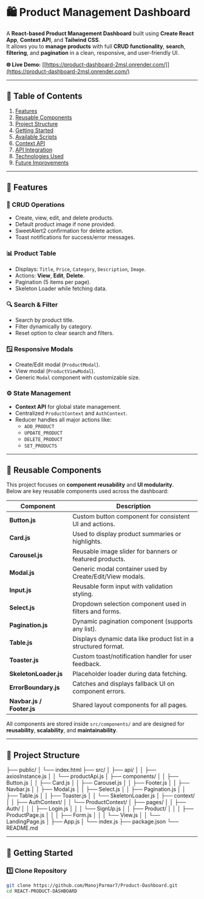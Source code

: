 # 🛍️ Product Management Dashboard

A **React-based Product Management Dashboard** built using **Create React App**, **Context API**, and **Tailwind CSS**.  
It allows you to **manage products** with full **CRUD functionality**, **search**, **filtering**, and **pagination** in a clean, responsive, and user-friendly UI.

**🌐 Live Demo:** [[https://product-dashboard-2msl.onrender.com/]](https://product-dashboard-2msl.onrender.com/)

---

## 🧩 Table of Contents

1. [Features](#features)
2. [Reusable Components](#reusable-components)
3. [Project Structure](#project-structure)
4. [Getting Started](#getting-started)
5. [Available Scripts](#available-scripts)
6. [Context API](#context-api)
7. [API Integration](#api-integration)
8. [Technologies Used](#technologies-used)
9. [Future Improvements](#future-improvements)

---

## 🚀 Features

### 🧱 CRUD Operations

- Create, view, edit, and delete products.
- Default product image if none provided.
- SweetAlert2 confirmation for delete action.
- Toast notifications for success/error messages.

### 📊 Product Table

- Displays: `Title`, `Price`, `Category`, `Description`, `Image`.
- Actions: **View**, **Edit**, **Delete**.
- Pagination (5 items per page).
- Skeleton Loader while fetching data.

### 🔍 Search & Filter

- Search by product title.
- Filter dynamically by category.
- Reset option to clear search and filters.

### 🪟 Responsive Modals

- Create/Edit modal (`ProductModal`).
- View modal (`ProductViewModal`).
- Generic `Modal` component with customizable size.

### ⚙️ State Management

- **Context API** for global state management.
- Centralized `ProductContext` and `AuthContext`.
- Reducer handles all major actions like:
  - `ADD_PRODUCT`
  - `UPDATE_PRODUCT`
  - `DELETE_PRODUCT`
  - `SET_PRODUCTS`

---

## 🧱 Reusable Components

This project focuses on **component reusability** and **UI modularity**.  
Below are key reusable components used across the dashboard:

| Component                 | Description                                                     |
| ------------------------- | --------------------------------------------------------------- |
| **Button.js**             | Custom button component for consistent UI and actions.          |
| **Card.js**               | Used to display product summaries or highlights.                |
| **Carousel.js**           | Reusable image slider for banners or featured products.         |
| **Modal.js**              | Generic modal container used by Create/Edit/View modals.        |
| **Input.js**              | Reusable form input with validation styling.                    |
| **Select.js**             | Dropdown selection component used in filters and forms.         |
| **Pagination.js**         | Dynamic pagination component (supports any list).               |
| **Table.js**              | Displays dynamic data like product list in a structured format. |
| **Toaster.js**            | Custom toast/notification handler for user feedback.            |
| **SkeletonLoader.js**     | Placeholder loader during data fetching.                        |
| **ErrorBoundary.js**      | Catches and displays fallback UI on component errors.           |
| **Navbar.js / Footer.js** | Shared layout components for all pages.                         |

All components are stored inside `src/components/` and are designed for **reusability**, **scalability**, and **maintainability**.

---

## 📂 Project Structure

├── public/
│ └── index.html
├── src/
│ ├── api/
│ │ ├── axiosInstance.js
│ │ └── productApi.js
│ ├── components/
│ │ ├── Button.js
│ │ ├── Card.js
│ │ ├── Carousel.js
│ │ ├── Footer.js
│ │ ├── Navbar.js
│ │ ├── Modal.js
│ │ ├── Select.js
│ │ ├── Pagination.js
│ │ ├── Table.js
│ │ ├── Toaster.js
│ │ └── SkeletonLoader.js
│ ├── context/
│ │ ├── AuthContext/
│ │ └── ProductContext/
│ ├── pages/
│ │ ├── Auth/
│ │ │ ├── Login.js
│ │ │ └── SignUp.js
│ │ ├── Product/
│ │ │ ├── ProductPage.js
│ │ │ ├── Form.js
│ │ │ └── View.js
│ │ └── LandingPage.js
│ ├── App.js
│ └── index.js
├── package.json
└── README.md

---

## 🏁 Getting Started

### 1️⃣ Clone Repository

```bash
git clone https://github.com/ManojParmar7/Product-Dashboard.git
cd REACT-PRODUCT-DASHBOARD
```
